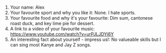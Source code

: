 
   1. Your name: Alex
   2. Your favourite sport and why you like it: None. I hate sports. 
   3. Your favourite food and why it's your favourite: Dim sum, cantonese roast duck, and key lime pie for dessert. 
   4. A link to a video of your favourite music: https://www.youtube.com/watch?v=urPJLJDYi6Y
   5. An interesting fact about yourself - impress us!: No valueable skills but I can sing most Kanye and Jay Z songs. 
